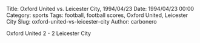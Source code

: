 Title: Oxford United vs. Leicester City, 1994/04/23
Date: 1994/04/23 00:00
Category: sports
Tags: football, football scores, Oxford United, Leicester City
Slug: oxford-united-vs-leicester-city
Author: carbonero


Oxford United 2 - 2 Leicester City
